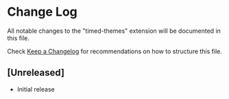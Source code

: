 # Change Log
All notable changes to the "timed-themes" extension will be documented in this file.

Check [Keep a Changelog](http://keepachangelog.com/) for recommendations on how to structure this file.

## [Unreleased]
- Initial release
